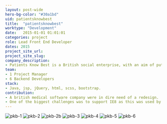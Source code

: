 ```yaml
---
layout: post-wide
hero-bg-color: "#30a1bd"
uid: patientsknowbest
title:  "patientsknowbest"
worktype: "Development"
date:   2015-01-01 01:01:01
categories: project
role: Lead Front End Developer
dates: 2015
project_site_url:
project_site_slug:
company_description:
- Patients Know Best is a British social enterprise, with an aim of putting patients in control of their own medical records. Patients Know Best also integrates into the NHS Connecting for Health network to provide patients with tools to work with clinicians.
team:
- 1 Project Manager
- 6 Backend Developers
stack:
- Java, jsp, jQuery, html, scss, bootstrap.
contribution:
- A british medical software company were in dire need of a redesign.  The whole system built on Java with jsp templating, it was a little painful.  I managed to add bootstrap and start to make things responsive.
- One of the biggest challenges was to support IE8 as this was used by hospitals that do not update their computers.  This was achieved by using a few different libraries, breakpoints.js, css fillers, old versions of bootstrap, font awesome, modernizr.
---
```


<div class="showcase passworded">
  <img src="{{ site.baseurl }}/img/patientsknowbest/pkb-1.jpg" alt="pkb-1">
  <img src="{{ site.baseurl }}/img/patientsknowbest/pkb-2.jpg" alt="pkb-2">
  <img src="{{ site.baseurl }}/img/patientsknowbest/pkb-2b.jpg" alt="pkb-2b">
  <img src="{{ site.baseurl }}/img/patientsknowbest/pkb-3.jpg" alt="pkb-3">
  <img src="{{ site.baseurl }}/img/patientsknowbest/pkb-4.jpg" alt="pkb-4">
  <img src="{{ site.baseurl }}/img/patientsknowbest/pkb-5.jpg" alt="pkb-5">
  <img src="{{ site.baseurl }}/img/patientsknowbest/pkb-6.jpg" alt="pkb-6">
</div>
